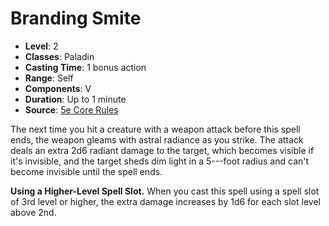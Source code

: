 # Branding Smite

- **Level**: 2
- **Classes**: Paladin
- **Casting Time**: 1 bonus action
- **Range**: Self
- **Components**: V
- **Duration**: Up to 1 minute
- **Source**: [5e Core Rules](http://dnd.wizards.com/articles/features/systems-reference-document-srd)

The next time you hit a creature with a weapon attack before this spell ends, the weapon gleams with astral radiance as you strike. The attack deals an extra 2d6 radiant damage to the target, which becomes visible if it's invisible, and the target sheds dim light in a 5-­--foot radius and can't become invisible until the spell ends.

**Using a Higher-Level Spell Slot.** When you cast this spell using a spell slot of 3rd level or higher, the extra damage increases by 1d6 for each slot level above 2nd.

